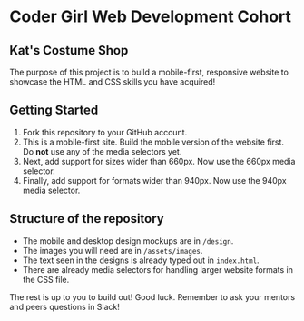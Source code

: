 # Coder Girl Web Development Cohort
## Kat's Costume Shop

The purpose of this project is to build a mobile-first, responsive website to showcase the HTML and CSS skills you have acquired!

## Getting Started

1. Fork this repository to your GitHub account.
2. This is a mobile-first site. Build the mobile version of the website first. Do **not** use any of the media selectors yet.
3. Next, add support for sizes wider than 660px. Now use the 660px media selector.
4. Finally, add support for formats wider than 940px. Now use the 940px media selector.

## Structure of the repository

* The mobile and desktop design mockups are in `/design`.
* The images you will need are in `/assets/images`.
* The text seen in the designs is already typed out in `index.html`.
* There are already media selectors for handling larger website formats in the CSS file.

The rest is up to you to build out! Good luck. Remember to ask your mentors and peers questions in Slack!